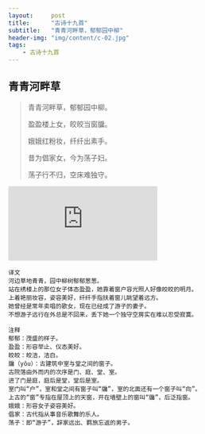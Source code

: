 ```yaml
---
layout:     post
title:      "古诗十九首"
subtitle:   "青青河畔草，郁郁园中柳"
header-img: "img/content/c-02.jpg"
tags:
    - 古诗十九首
---
```




## 青青河畔草

> 青青河畔草，郁郁园中柳。
>
> 盈盈楼上女，皎皎当窗牖。
>
> 娥娥红粉妆，纤纤出素手。
>
> 昔为倡家女，今为荡子妇。
>
> 荡子行不归，空床难独守。

![](http://api.nmb.show/xiaojiejie2.php)

```
译文
河边草地青青，园中柳树郁郁葱葱。
站在绣楼上的那位女子体态盈盈，她靠着窗户容光照人好像皎皎的明月。
上着艳丽妆容，姿容美好，纤纤手指扶着窗儿眺望着远方。
她曾经是常年卖唱的歌女，现在已经成了游子的妻子。
不想游子远行在外总是不回来，丢下她一个独守空房实在难以忍受寂寞。

注释
郁郁：茂盛的样子。
盈盈：形容举止、仪态美好。
皎皎：皎洁，洁白。
牖（yǒu）：古建筑中室与堂之间的窗子。
古院落由外而内的次序是门、庭、堂、室。
进了门是庭，庭后是堂，堂后是室。
室门叫“户”，室和堂之间有窗子叫“牖”，室的北面还有一个窗子叫“向”。
上古的“窗”专指在屋顶上的天窗，开在墙壁上的窗叫“牖”，后泛指窗。
娥娥：形容女子姿容美好。
倡家：古代指从事音乐歌舞的乐人。
荡子：即“游子”，辞家远出、羁旅忘返的男子。
```

